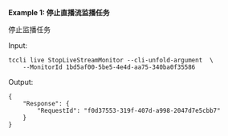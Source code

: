 **Example 1: 停止直播流监播任务**

停止监播任务

Input: 

```
tccli live StopLiveStreamMonitor --cli-unfold-argument  \
    --MonitorId 1bd5af00-5be5-4e4d-aa75-340ba0f35586
```

Output: 
```
{
    "Response": {
        "RequestId": "f0d37553-319f-407d-a998-2047d7e5cbb7"
    }
}
```


